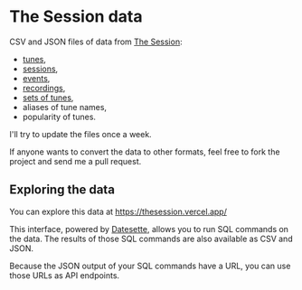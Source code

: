 # The Session data

CSV and JSON files of data from [The Session](https://thesession.org/):

* [tunes](https://thesession.org/tunes/),
* [sessions](https://thesession.org/sessions/),
* [events](https://thesession.org/events/),
* [recordings](https://thesession.org/recordings/),
* [sets of tunes](https://thesession.org/tunes/sets),
* aliases of tune names,
* popularity of tunes.

I'll try to update the files once a week.

If anyone wants to convert the data to other formats, feel free to fork the project and send me a pull request.

## Exploring the data

You can explore this data at
<https://thesession.vercel.app/>

This interface, powered by [Datesette](https://github.com/simonw/datasette), allows you to run SQL commands on the data. The results of those SQL commands are also available as CSV and JSON.

Because the JSON output of your SQL commands have a URL, you can use those URLs as API endpoints.